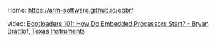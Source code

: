 Home: https://arm-software.github.io/ebbr/

video: [Bootloaders 101: How Do Embedded Processors Start? - Bryan Brattlof, Texas Instruments](https://youtu.be/UvFG76qM6co)
